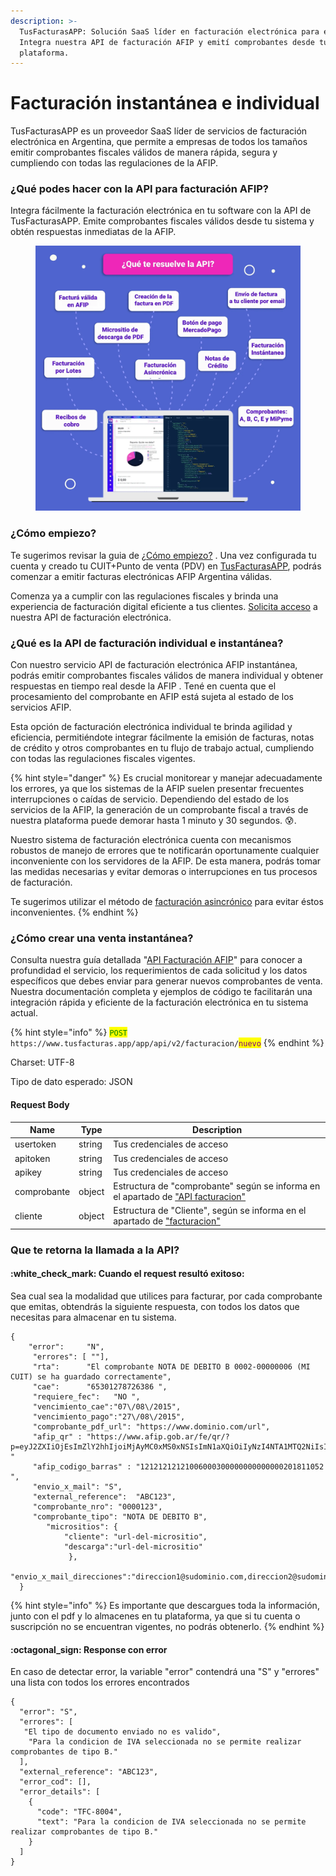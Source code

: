 ```yaml
---
description: >-
  TusFacturasAPP: Solución SaaS líder en facturación electrónica para empresas.
  Integra nuestra API de facturación AFIP y emití comprobantes desde tu
  plataforma.
---
```


# Facturación instantánea e individual

TusFacturasAPP es un proveedor SaaS líder de servicios de facturación electrónica en Argentina, que permite a empresas de todos los tamaños emitir comprobantes fiscales válidos de manera rápida, segura y cumpliendo con todas las regulaciones de la AFIP.

### ¿Qué podes hacer con la API para facturación AFIP?

Integra fácilmente la facturación electrónica en tu software con la API de TusFacturasAPP. Emite comprobantes fiscales válidos desde tu sistema y obtén respuestas inmediatas de la AFIP.

<figure><img src="../.gitbook/assets/157.webp" alt="SDK AFIP. TusFacturasAPP API Factura Electronica AFIP. "><figcaption></figcaption></figure>

### ¿Cómo empiezo?

Te sugerimos revisar la guia de [¿Cómo empiezo?](../como-empiezo.md) . Una vez configurada tu cuenta y creado tu CUIT+Punto de venta (PDV) en [TusFacturasAPP](https://www.tusfacturas.app), podrás comenzar a emitir facturas electrónicas AFIP Argentina válidas.&#x20;

Comenza ya a cumplir con las regulaciones fiscales y brinda una experiencia de facturación digital eficiente a tus clientes. [Solicita acceso](https://www.tusfacturas.app/quiero-probar-api-factura-electronica.html) a nuestra API de facturación electrónica.

### **¿Qué es la API de facturación  individual e instantánea?**

Con nuestro servicio API de facturación electrónica AFIP instantánea, podrás emitir comprobantes fiscales válidos de manera individual y obtener respuestas en tiempo real desde la AFIP .  Tené en cuenta que el procesamiento del comprobante en AFIP está sujeta al estado de los servicios AFIP.

Esta opción de facturación electrónica individual te brinda agilidad y eficiencia, permitiéndote integrar fácilmente la emisión de facturas, notas de crédito y otros comprobantes en tu flujo de trabajo actual, cumpliendo con todas las regulaciones fiscales vigentes.

{% hint style="danger" %}
Es crucial monitorear y manejar adecuadamente los errores, ya que los sistemas de la AFIP suelen presentar frecuentes interrupciones o caídas de servicio. Dependiendo del estado de los servicios de la AFIP, la generación de un comprobante fiscal a través de nuestra plataforma puede demorar hasta 1 minuto y 30 segundos. 😰.&#x20;

Nuestro sistema de facturación electrónica cuenta con mecanismos robustos de manejo de errores que te notificarán oportunamente cualquier inconveniente con los servidores de la AFIP. De esta manera, podrás tomar las medidas necesarias y evitar demoras o interrupciones en tus procesos de facturación.

Te sugerimos utilizar el método de [facturación asincrónico](api-factura-electronica-afip-facturacion-nuevo-comprobante-1.md) para evitar éstos inconvenientes.
{% endhint %}

### ¿Cómo crear una venta **instantánea?**

Consulta nuestra guía detallada "[API Facturación AFIP](./)" para conocer a profundidad el servicio, los requerimientos de cada solicitud y los datos específicos que debes enviar para generar nuevos comprobantes de venta. Nuestra documentación completa y ejemplos de código te facilitarán una integración rápida y eficiente de la facturación electrónica en tu sistema actual.&#x20;

{% hint style="info" %}
<mark style="color:green;">`POST`</mark> `https://www.tusfacturas.app/app/api/v2/facturacion/`<mark style="color:purple;">`nuevo`</mark>
{% endhint %}

Charset: UTF-8

Tipo de dato esperado: JSON&#x20;

#### Request Body

| Name        | Type   | Description                                                                            |
| ----------- | ------ | -------------------------------------------------------------------------------------- |
| usertoken   | string | Tus credenciales de acceso                                                             |
| apitoken    | string | Tus credenciales de acceso                                                             |
| apikey      | string | Tus credenciales de acceso                                                             |
| comprobante | object | Estructura de "comprobante" según se informa en el apartado de ["API facturacion"](./) |
| cliente     | object | Estructura de "Cliente", según se informa en el apartado de ["facturacion"](./)        |

### Que te retorna la llamada a la API?

#### &#x20;:white\_check\_mark: Cuando el request resultó exitoso:

Sea cual sea la modalidad que utilices para facturar, por cada comprobante que emitas, obtendrás la siguiente respuesta, con todos los datos que necesitas para almacenar en tu sistema.&#x20;

```
{
    "error":     "N",
     "errores": [ ""],    
     "rta":      "El comprobante NOTA DE DEBITO B 0002-00000006 (MI CUIT) se ha guardado correctamente",    
     "cae":      "65301278726386 ",
     "requiere_fec":   "NO ",    
     "vencimiento_cae":"07\/08\/2015",    
     "vencimiento_pago":"27\/08\/2015",    
     "comprobante_pdf_url": "https://www.dominio.com/url",
     "afip_qr" : "https://www.afip.gob.ar/fe/qr/?p=eyJ2ZXIiOjEsImZlY2hhIjoiMjAyMC0xMS0xNSIsImN1aXQiOiIyNzI4NTA1MTQ2NiIsInB0b1Z0YSI6IjAwMDAzIiwidGlwb0NtcCI6MTEsIm5yb0NtcCI6IjAwMDAwMjQ5IiwiaW1wb3J0ZSI6IjAwMDAwMDAwMDAwMDEwMCIsIm1vbmVkYSI6IlBFUyIsImN0eiI6IjAwMDAwMDAwMDAwMDEwMDAwMDAiLCJ0aXBvRG9jUmVjIjo5OSwibnJvRG9jUmVjIjoiMCIsInRpcG9Db2RBdXQiOiJFIiwiY29kQXV0IjoiNzA0NjY4OTk1OTcwOTEifQ== "
     "afip_codigo_barras" : "12121212121006000300000000000000201811052 ",
     "envio_x_mail": "S",
     "external_reference":  "ABC123",
     "comprobante_nro": "0000123",
     "comprobante_tipo": "NOTA DE DEBITO B",
        "micrositios": {
			"cliente": "url-del-micrositio",
			"descarga":"url-del-micrositio"
		     },
     "envio_x_mail_direcciones":"direccion1@sudominio.com,direccion2@sudominio.com"
  }  
```

{% hint style="info" %}
Es importante  que descargues toda la información, junto con el pdf y lo almacenes en tu plataforma, ya que si tu cuenta o suscripción no se encuentran vigentes, no podrás obtenerlo.
{% endhint %}

#### :octagonal\_sign: Response con error

En caso de detectar error, la variable "error" contendrá una "S" y "errores" una lista con todos los errores encontrados

```
{
  "error": "S",
  "errores": [
   "El tipo de documento enviado no es valido",
    "Para la condicion de IVA seleccionada no se permite realizar comprobantes de tipo B."
  ],
  "external_reference": "ABC123",
  "error_cod": [],
  "error_details": [
    {
      "code": "TFC-8004",
      "text": "Para la condicion de IVA seleccionada no se permite realizar comprobantes de tipo B."
    }
  ]
}
```




